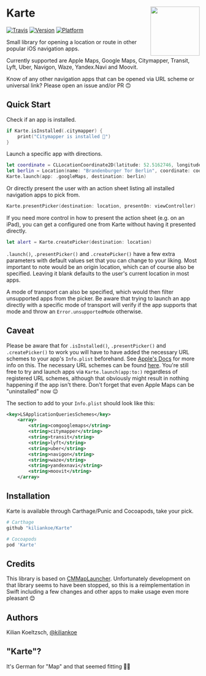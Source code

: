 <h1>Karte
  <img src="https://user-images.githubusercontent.com/2625584/39985249-4a74987c-575e-11e8-9c4a-8c0dbd07e8ef.png"
       align="right" width="128" height="128" />
</h1>

[![Travis](https://img.shields.io/travis/kiliankoe/Karte.svg?style=flat-square)](https://travis-ci.org/kiliankoe/Karte)
[![Version](https://img.shields.io/cocoapods/v/Karte.svg?style=flat-square)](http://cocoapods.org/pods/Karte)
[![Platform](https://img.shields.io/cocoapods/p/Karte.svg?style=flat-square)](http://cocoapods.org/pods/Karte)

Small library for opening a location or route in other popular iOS navigation apps.

Currently supported are Apple Maps, Google Maps, Citymapper, Transit, Lyft, Uber, Navigon, Waze, Yandex.Navi and Moovit.

Know of any other navigation apps that can be opened via URL scheme or universal link? Please open an issue and/or PR 🙃


## Quick Start

Check if an app is installed.

```swift
if Karte.isInstalled(.citymapper) {
    print("Citymapper is installed 🎉")
}
```

Launch a specific app with directions.

```swift
let coordinate = CLLocationCoordinate2D(latitude: 52.5162746, longitude: 13.3755153)
let berlin = Location(name: "Brandenburger Tor Berlin", coordinate: coordinate)
Karte.launch(app: .googleMaps, destination: berlin)
```

Or directly present the user with an action sheet listing all installed navigation apps to pick from.

```swift
Karte.presentPicker(destination: location, presentOn: viewController)
```

If you need more control in how to present the action sheet (e.g. on an iPad), you can get a configured one from Karte without having it presented directly.

```swift
let alert = Karte.createPicker(destination: location)
```



`.launch()`, `.presentPicker()` and `.createPicker()` have a few extra parameters with default values set that you can change to your liking. Most important to note would be an origin location, which can of course also be specified. Leaving it blank defaults to the user's current location in most apps.

A mode of transport can also be specified, which would then filter unsupported apps from the picker. Be aware that trying to launch an app directly with a specific mode of transport will verify if the app supports that mode and throw an `Error.unsupportedMode` otherwise.


## Caveat

Please be aware that for `.isInstalled()`, `.presentPicker()` and `.createPicker()` to work you will have to have added the necessary URL schemes to your app's `Info.plist` beforehand. See [Apple's Docs](https://developer.apple.com/reference/uikit/uiapplication/1622952-canopenurl#discussion) for more info on this. The necessary URL schemes can be found [here](https://github.com/kiliankoe/Karte/blob/master/Sources/App.swift#L24). You're still free to try and launch apps via `Karte.launch(app:to:)` regardless of registered URL schemes, although that obviously might result in nothing happening if the app isn't there. Don't forget that even Apple Maps can be "uninstalled" now 😉

The section to add to your `Info.plist` should look like this:

```xml
<key>LSApplicationQueriesSchemes</key>
    <array>
        <string>comgooglemaps</string>
        <string>citymapper</string>
        <string>transit</string>
        <string>lyft</string>
        <string>uber</string>
        <string>navigon</string>
        <string>waze</string>
        <string>yandexnavi</string>
        <string>moovit</string>
    </array>
```



## Installation

Karte is available through Carthage/Punic and Cocoapods, take your pick.

```ruby
# Carthage
github "kiliankoe/Karte"

# Cocoapods
pod 'Karte'
```



## Credits

This library is based on [CMMapLauncher](https://github.com/citymapper/CMMapLauncher). Unfortunately development on that library seems to have been stopped, so this is a reimplementation in Swift including a few changes and other apps to make usage even more pleasant 😊



## Authors

Kilian Koeltzsch, [@kiliankoe](https://github.com/kiliankoe)



## "Karte"?

It's German for "Map" and that seemed fitting 🤷‍♀️
